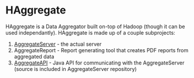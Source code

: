 # HAggregate

HAggregate is a Data Aggregator built on-top of Hadoop (though it can be used independantly). HAggregate is made up of a couple subprojects:

1. [AggregateServer](https://github.com/maheshkhanwalkar/AggregateServer) - the actual server
2. AggregateReport - Report generating tool that creates PDF reports from aggregated data
3. [AggregateAPI](https://github.com/maheshkhanwalkar/AggregateServer) - Java API for communicating with the AggregateServer (source is included in AggregateServer repository)

